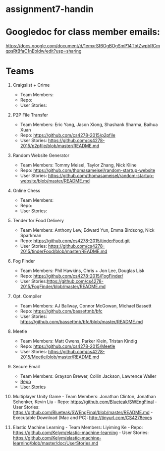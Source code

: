 # assignment7-handin

# Googledoc for class member emails:

https://docs.google.com/document/d/1emxrSf6OgBOgSmP14TbtZwpbRCmqpsRtBfaC1nEbIdw/edit?usp=sharing

# Teams

 1. Craigslist + Crime
    - Team Members:  
    - Repo:
    - User Stories:

 2. P2P File Transfer
    - Team Members: Eric Yang, Jason Xiong, Shashank Sharma, Baihua Xuan
    - Repo: https://github.com/cs4278-2015/p2pfile
    - User Stories: https://github.com/cs4278-2015/p2pfile/blob/master/README.md

 3. Random Website Generator
    - Team Members: Tommy Meisel, Taylor Zhang, Nick Kline 
    - Repo: https://github.com/thomasameisel/random-startup-website
    - User Stories: https://github.com/thomasameisel/random-startup-website/blob/master/README.md

 4. Online Chess
    - Team Members:  
    - Repo:
    - User Stories:

 5. Tender for Food Delivery
    - Team Members: Anthony Lew, Edward Yun, Emma Birdsong, Nick Sparkman
    - Repo: https://github.com/cs4278-2015/tinderFood.git
    - User Stories: https://github.com/cs4278-2015/tinderFood/blob/master/README.md

 6. Fog Finder
    - Team Members: Phil Hawkins, Chris + Jon Lee, Douglas Lisk 
    - Repo: https://github.com/cs4278-2015/FogFinder/
    - User Stories:https://github.com/cs4278-2015/FogFinder/blob/master/README.md

 7. Opt. Compiler
    - Team Members: AJ Ballway, Connor McGowan, Michael Bassett
    - Repo: https://github.com/bassettmb/bfc
    - User Stories: https://github.com/bassettmb/bfc/blob/master/README.md

 8. Meetle
    - Team Members: Matt Owens, Parker Klein, Tristan Kindig 
    - Repo: https://github.com/cs4278-2015/Meetle
    - User Stories: https://github.com/cs4278-2015/Meetle/blob/master/README.md

 9. Secure Email
    - Team Members: Grayson Brewer, Collin Jackson, Lawrence Waller
    - [Repo](https://github.com/cs4278-2015/SecureEmailing)
    - [User Stories](https://github.com/cs4278-2015/SecureEmailing/blob/master/userStories.md)

 10. Multiplayer Unity Game
    - Team Members: Jonathan Clinton, Jonathan Schenker, Kevin Liu
    - Repo: https://github.com/Blueteak/SWEngFinal
    - User Stories: https://github.com/Blueteak/SWEngFinal/blob/master/README.md
    - Executable Download (Mac and PC): http://tinyurl.com/CS4278exes

 11. Elastic Machine Learning
    - Team Members: Liyiming Ke
    - Repo: https://github.com/Kelym/elastic-machine-learning
    - User Stories: https://github.com/Kelym/elastic-machine-learning/blob/master/doc/UserStories.md
